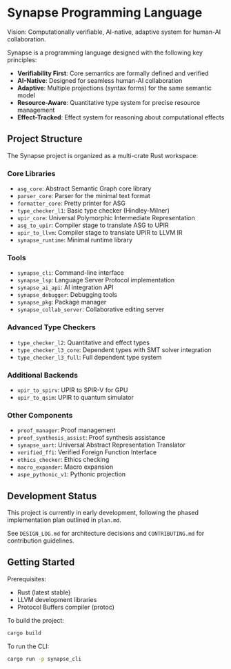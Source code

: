 # Synapse Programming Language

Vision: Computationally verifiable, AI-native, adaptive system for human-AI collaboration.

Synapse is a programming language designed with the following key principles:

- **Verifiability First**: Core semantics are formally defined and verified
- **AI-Native**: Designed for seamless human-AI collaboration
- **Adaptive**: Multiple projections (syntax forms) for the same semantic model
- **Resource-Aware**: Quantitative type system for precise resource management
- **Effect-Tracked**: Effect system for reasoning about computational effects

## Project Structure

The Synapse project is organized as a multi-crate Rust workspace:

### Core Libraries
- `asg_core`: Abstract Semantic Graph core library
- `parser_core`: Parser for the minimal text format
- `formatter_core`: Pretty printer for ASG
- `type_checker_l1`: Basic type checker (Hindley-Milner)
- `upir_core`: Universal Polymorphic Intermediate Representation
- `asg_to_upir`: Compiler stage to translate ASG to UPIR
- `upir_to_llvm`: Compiler stage to translate UPIR to LLVM IR
- `synapse_runtime`: Minimal runtime library

### Tools
- `synapse_cli`: Command-line interface
- `synapse_lsp`: Language Server Protocol implementation
- `synapse_ai_api`: AI integration API
- `synapse_debugger`: Debugging tools
- `synapse_pkg`: Package manager
- `synapse_collab_server`: Collaborative editing server

### Advanced Type Checkers
- `type_checker_l2`: Quantitative and effect types
- `type_checker_l3_core`: Dependent types with SMT solver integration
- `type_checker_l3_full`: Full dependent type system

### Additional Backends
- `upir_to_spirv`: UPIR to SPIR-V for GPU
- `upir_to_qsim`: UPIR to quantum simulator

### Other Components
- `proof_manager`: Proof management
- `proof_synthesis_assist`: Proof synthesis assistance
- `synapse_uart`: Universal Abstract Representation Translator
- `verified_ffi`: Verified Foreign Function Interface
- `ethics_checker`: Ethics checking
- `macro_expander`: Macro expansion
- `aspe_pythonic_v1`: Pythonic projection

## Development Status

This project is currently in early development, following the phased implementation plan outlined in `plan.md`.

See `DESIGN_LOG.md` for architecture decisions and `CONTRIBUTING.md` for contribution guidelines.

## Getting Started

Prerequisites:
- Rust (latest stable)
- LLVM development libraries
- Protocol Buffers compiler (protoc)

To build the project:
```bash
cargo build
```

To run the CLI:
```bash
cargo run -p synapse_cli
```
